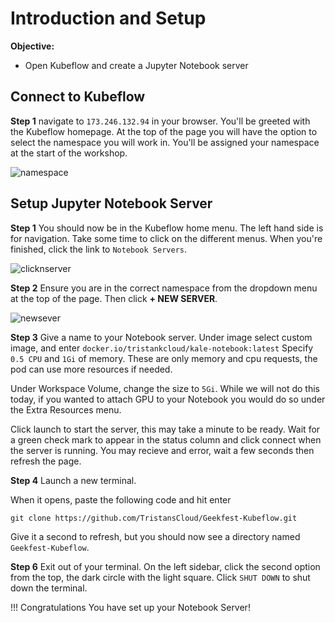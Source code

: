 # Introduction and Setup

**Objective:**

  * Open Kubeflow and create a Jupyter Notebook server

## Connect to Kubeflow

**Step 1** navigate to `173.246.132.94` in your browser. You'll be greeted with the Kubeflow homepage. At the top of the page you will have the option to select the namespace you will work in. You'll be assigned your namespace at the start of the workshop.

![namespace](./images/namespace.png)

## Setup Jupyter Notebook Server

**Step 1** You should now be in the Kubeflow home menu. The left hand side is for navigation. Take some time to click on the different menus. When you're finished, click the link to ```Notebook Servers```.

![clicknserver](./images/clicknotebookserver.png)

**Step 2** Ensure you are in the correct namespace from the dropdown menu at the top of the page. Then click **+ NEW SERVER**.

![newsever](./images/newsever.png)

**Step 3** Give a name to your Notebook server. Under image select custom image, and enter `docker.io/tristankcloud/kale-notebook:latest` Specify `0.5 CPU` and `1Gi` of memory. These are only memory and cpu requests, the pod can use more resources if needed.

Under Workspace Volume, change the size to `5Gi`. While we will not do this today, if you wanted to attach GPU to your Notebook you would do so under the Extra Resources menu.

Click launch to start the server, this may take a minute to be ready. Wait for a green check mark to appear in the status column and click connect when the server is running. You may recieve and error, wait a few seconds then refresh the page.

**Step 4** Launch a new terminal.

When it opens, paste the following code and hit enter
```
git clone https://github.com/TristansCloud/Geekfest-Kubeflow.git
```
Give it a second to refresh, but you should now see a directory named `Geekfest-Kubeflow`. 

**Step 6** Exit out of your terminal. On the left sidebar, click the second option from the top, the dark circle with the light square. Click `SHUT DOWN` to shut down the terminal.

!!! Congratulations
    You have set up your Notebook Server!